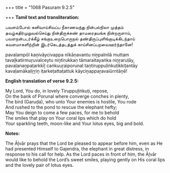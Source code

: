 +++
title = "1068 Pasuram 9.2.5"

+++
**Tamil text and transliteration:**

பவளம்போல் கனிவாய்சிவப்ப நீகாணவந்து நின்பல்நிலா முத்தம்  
தவழ்கதிர்முறுவல்செய்து நின்திருக்கண் தாமரைதயங்க நின்றருளாய்,  
பவளநன்படர்க்கீழ் சங்குஉறைபொருநல் தண்திருப்புளிங்குடிக்கிடந்தாய்  
கவளமாகளிற்றின் இடர்கெடத்தடத்துக் காய்சினப்பறவைஊர்ந்தானே!

pavaḷampōl kaṉivāycivappa nīkāṇavantu niṉpalnilā muttam  
tavaḻkatirmuṟuvalceytu niṉtirukkaṇ tāmaraitayaṅka niṉṟaruḷāy,  
pavaḷanaṉpaṭarkkīḻ caṅkuuṟaiporunal taṇtiruppuḷiṅkuṭikkiṭantāy  
kavaḷamākaḷiṟṟiṉ iṭarkeṭattaṭattuk kāyciṉappaṟavaiūrntāṉē!

**English translation of verse 9.2.5:**

My Lord, You do, in lovely Tiruppuḻiṅkuṭi, repose,  
On the bank of Porunal where converge conches in plenty,  
The bird (Garuḍa), who unto Your enemies is hostile, You rode  
And rushed to the pond to rescue the elephant hefty;  
May You deign to come a few paces, for me to behold  
The smiles that play on Your coral lips which do hold  
Your sparkling teeth, moon-like and Your lotus eyes, big and bold.

**Notes:**

The Āḻvār prays that the Lord be pleased to appear before him, even as He had presented Himself to Gajendra, the elephant in great distress, in response to his call for help. As the Lord paces in front of him, the Āḻvār would like to behold the Lord’s sweet smiles, playing gently on His coral lips and the lovely pair of lotus eyes.



